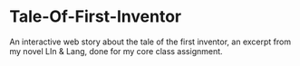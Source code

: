 # Tale-Of-First-Inventor
 An interactive web story about the tale of the first inventor, an excerpt from my novel LIn & Lang, done for my core class assignment.
